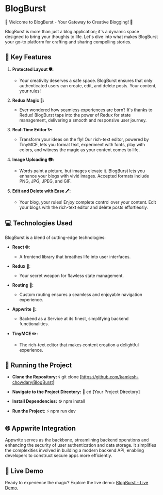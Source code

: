# BlogBurst

🚀 Welcome to BlogBurst - Your Gateway to Creative Blogging! 🚀

BlogBurst is more than just a blog application; it's a dynamic space designed to bring your thoughts to life. Let's dive into what makes BlogBurst your go-to platform for crafting and sharing compelling stories.

## 🌟 Key Features

1. **Protected Layout 🛡️:**

   - Your creativity deserves a safe space. BlogBurst ensures that only authenticated users can create, edit, and delete posts. Your content, your rules!

2. **Redux Magic 🚀:**

   - Ever wondered how seamless experiences are born? It's thanks to Redux! BlogBurst taps into the power of Redux for state management, delivering a smooth and responsive user journey.

3. **Real-Time Editor ✨:**

   - Transform your ideas on the fly! Our rich-text editor, powered by TinyMCE, lets you format text, experiment with fonts, play with colors, and witness the magic as your content comes to life.

4. **Image Uploading 📷:**

   - Words paint a picture, but images elevate it. BlogBurst lets you enhance your blogs with vivid images. Accepted formats include PNG, JPG, JPEG, and GIF.

5. **Edit and Delete with Ease 🖊️:**
   - Your blog, your rules! Enjoy complete control over your content. Edit your blogs with the rich-text editor and delete posts effortlessly.

## 💻 Technologies Used

BlogBurst is a blend of cutting-edge technologies:

- **React 🌐:**

  - A frontend library that breathes life into user interfaces.

- **Redux 🔄:**

  - Your secret weapon for flawless state management.

- **Routing 🚥:**

  - Custom routing ensures a seamless and enjoyable navigation experience.

- **Appwrite 🚀:**

  - Backend as a Service at its finest, simplifying backend functionalities.

- **TinyMCE ✏️:**
  - The rich-text editor that makes content creation a delightful experience.

## 🚦 Running the Project

- **Clone the Repository:** 🌀 git clone [https://github.com/kamlesh-chowdary/BlogBurst]

- **Navigate to the Project Directory:** 📂 cd [Your Project Directory]

- **Install Dependencies:** ⚙️ npm install

- **Run the Project:** ⚡️ npm run dev

## 🌐 Appwrite Integration

Appwrite serves as the backbone, streamlining backend operations and enhancing the security of user authentication and data storage. It simplifies the complexities involved in building a modern backend API, enabling developers to construct secure apps more efficiently.

## 🚀 Live Demo

Ready to experience the magic? Explore the live demo: [BlogBurst - Live Demo.](https://blog-burst-dusky.vercel.app/)

